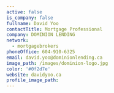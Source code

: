 ```yaml
---
active: false
is_company: false
fullname: David Yoo
contactTitle: Mortgage Professional
company: DOMINION LENDING
network:
  - mortgagebrokers
phoneOffice: 604-910-6325
email: david.yoo@dominionlending.ca
image_path: /images/dominion-logo.jpg
color: '#0f2d7e'
website: davidyoo.ca
profile_image_path:
---
```

